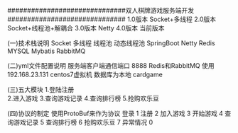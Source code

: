 ##############################双人棋牌游戏服务端开发##############################
1.0版本  Socket+多线程
2.0版本  Socket+线程池+解耦合
3.0版本  Netty
4.0版本  当前版本

(一)技术栈说明
    Socket   多线程  线程池  动态线程池
    SpringBoot  Netty  Redis  MYSQL  Mybatis  RabbitMQ  

(二)yml文件配置说明
    服务端客户端通信端口 8888
    Redis和RabbitMQ 使用192.168.23.131 centos7虚拟机
    数据库为本地 cardgame

(三)五大模块 
    1.登陆注册  
    2.进入游戏
    3.查询游戏记录
    4.查询排行榜
    5.抢购欢乐豆  

(四)协议的制定
    使用ProtoBuf来作为协议
    登录        1
    注册        2
    加入游戏     3
    开始游戏     4
    查询游戏记录  5
    查询排行榜    6
    抢购欢乐豆    7
    异常情况      0

    
    
  

